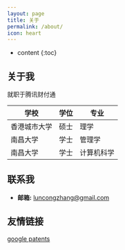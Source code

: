 ```yaml
---
layout: page
title: 关于
permalink: /about/
icon: heart
---
```


* content
{:toc}

## 关于我

就职于腾讯财付通

|  学校   | 学位  | 专业  |
|  ----  | ----  | ----   |
| 香港城市大学 | 硕士  | 理学  |
| 南昌大学  | 学士  | 管理学  |
| 南昌大学  | 学士  | 计算机科学  |

## 联系我

* **邮箱:** luncongzhang@gmail.com

## 友情链接


[google patents](https://patents.google.com/?inventor=%E5%BC%A0%E4%BC%A6%E8%81%AA)

